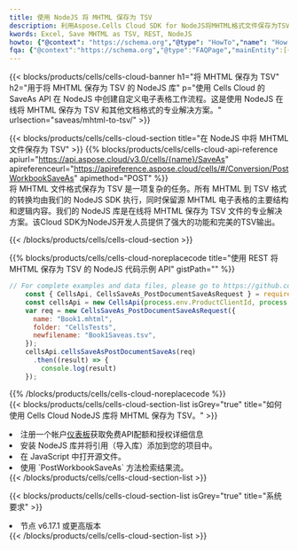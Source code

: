 ```yaml
---
title: 使用 NodeJS 将 MHTML 保存为 TSV
description: 利用Aspose.Cells Cloud SDK for NodeJS将MHTML格式文件保存为TSV格式文件。
kwords: Excel, Save MHTML as TSV, REST, NodeJS
howto: {"@context": "https://schema.org","@type": "HowTo","name": "How to save MHTML as TSV using the Cells Cloud NodeJS library.","description": "How to save MHTML as TSV using the Cells Cloud NodeJS library.","image": {"@type": "ImageObject"},"url": "/nodejs/saveas/mhtml-to-tsv/","step": [{ "@type": "HowToStep","name": "How to save MHTML as TSV using the Cells Cloud NodeJS library. step 1", "image": {"@type": "ImageObject",},"url": "/nodejs/saveas/mhtml-to-tsv/","text": "Register an account at <a href='https://dashboard.aspose.cloud/'>Dashboard</a> to get free API quota & authorization details",},{ "@type": "HowToStep","name": "How to save MHTML as TSV using the Cells Cloud NodeJS library. step 1", "image": {"@type": "ImageObject",},"url": "/nodejs/saveas/mhtml-to-tsv/","text": "Install NodeJS library and add the reference (import the library) to your project.",},{ "@type": "HowToStep","name": "How to save MHTML as TSV using the Cells Cloud NodeJS library. step 1", "image": {"@type": "ImageObject",},"url": "/nodejs/saveas/mhtml-to-tsv/","text": "Open the source file in JavaScript.",},{ "@type": "HowToStep","name": "How to save MHTML as TSV using the Cells Cloud NodeJS library. step 1", "image": {"@type": "ImageObject",},"url": "/nodejs/saveas/mhtml-to-tsv/","text": "Use the `PostWorkbookSaveAs` method to retrieve the resulting stream.",}, ],"supply": {"@type": "HowToSupply","name": "document"},"tool": [{"@type": "HowToTool","name": "Visual Studio, Visual Studio Code, WebStorm"},{"@type": "HowToTool","name": "Aspose Cells"}],"totalTime": "PT6M"}
fqa: {"@context":"https://schema.org","@type":"FAQPage","mainEntity":[{"@type":"Question","name":"Why save file as other formats file in C# using REST API?","acceptedAnswer":{"@type":"Answer","text":"Documents are encoded in many ways, and some files may be incompatible with the software you use. To open and read such files, just save them as appropriate file formats.<br/><ol><li>Install .NET SDK and add the reference (import the library) to your project.</li><li>Open the source file in C# using REST API.</li><li>Call the PostWorkbookSaveAsRequest() method, passing an output filename with required extension.</li><li>Get the result of save as a separate file.</li></ol>"}},{"@type":"Question","name":"What file formats can I save as with your C# library?","acceptedAnswer":{"@type":"Answer","text":"We support a variety of file formats for conversion using .NET library, including XLSX, Excel, xls , PDF, CSV, HTML, Markdown, XML, PNG, JPG, TIFF, Json, TXT and many more."}},{"@type":"Question","name":"What is the maximum allowed file size for conversion using this .NET library?","acceptedAnswer":{"@type":"Answer","text":"There are no file size limits for format conversions using .NET library."}}]}
---
```

{{< blocks/products/cells/cells-cloud-banner h1="将 MHTML 保存为 TSV" h2="用于将 MHTML 保存为 TSV 的 NodeJS 库" p="使用 Cells Cloud 的 SaveAs API 在 NodeJS 中创建自定义电子表格工作流程。这是使用 NodeJS 在线将 MHTML 保存为 TSV 和其他文档格式的专业解决方案。" urlsection="saveas/mhtml-to-tsv/" >}}

{{< blocks/products/cells/cells-cloud-section title="在 NodeJS 中将 MHTML 文件保存为 TSV" >}}
{{% blocks/products/cells/cells-cloud-api-reference apiurl="https://api.aspose.cloud/v3.0/cells/{name}/SaveAs" apireferenceurl="https://apireference.aspose.cloud/cells/#/Conversion/PostWorkbookSaveAs" apimethod="POST" %}}
<br/>
将 MHTML 文件格式保存为 TSV 是一项复杂的任务。所有 MHTML 到 TSV 格式的转换均由我们的 NodeJS SDK 执行，同时保留源 MHTML 电子表格的主要结构和逻辑内容。我们的 NodeJS 库是在线将 MHTML 保存为 TSV 文件的专业解决方案。该Cloud SDK为NodeJS开发人员提供了强大的功能和完美的TSV输出。

{{< /blocks/products/cells/cells-cloud-section >}}

{{% blocks/products/cells/cells-cloud-noreplacecode title="使用 REST 将 MHTML 保存为 TSV 的 NodeJS 代码示例 API" gistPath="" %}}
  
```js
// For complete examples and data files, please go to https://github.com/aspose-cells-cloud/aspose-cells-cloud-node/
    const { CellsApi, CellsSaveAs_PostDocumentSaveAsRequest } = require("asposecellscloud");
    const cellsApi = new CellsApi(process.env.ProductClientId, process.env.ProductClientSecret);
    var req = new CellsSaveAs_PostDocumentSaveAsRequest({
      name: "Book1.mhtml",
      folder: "CellsTests",
      newfilename: "Book1Saveas.tsv",
    });
    cellsApi.cellsSaveAsPostDocumentSaveAs(req)
      .then((result) => {
        console.log(result)
    });
```
  
{{% /blocks/products/cells/cells-cloud-noreplacecode %}}
<br/>
{{< blocks/products/cells/cells-cloud-section-list isGrey="true" title="如何使用 Cells Cloud NodeJS 库将 MHTML 保存为 TSV。" >}}
<li>注册一个帐户<a href="https://dashboard.aspose.cloud/">仪表板</a>获取免费API配额和授权详细信息</li>
<li>安装 NodeJS 库并将引用（导入库）添加到您的项目中。</li>
<li>在 JavaScript 中打开源文件。</li>
<li>使用 `PostWorkbookSaveAs` 方法检索结果流。</li>
{{< /blocks/products/cells/cells-cloud-section-list >}}

{{< blocks/products/cells/cells-cloud-section-list isGrey="true" title="系统要求" >}}
<li>节点 v6.17.1 或更高版本</li>
{{< /blocks/products/cells/cells-cloud-section-list >}}
